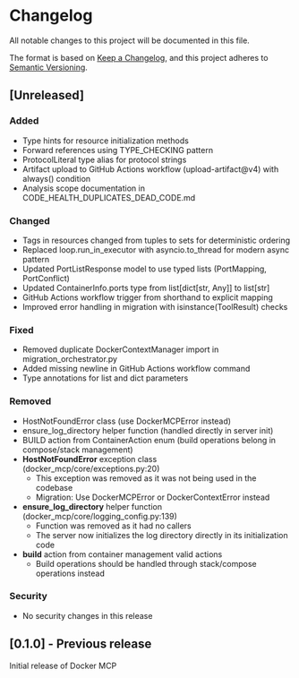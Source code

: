 # Changelog

All notable changes to this project will be documented in this file.

The format is based on [Keep a Changelog](https://keepachangelog.com/en/1.0.0/),
and this project adheres to [Semantic Versioning](https://semver.org/spec/v2.0.0.html).

## [Unreleased]

### Added
- Type hints for resource initialization methods
- Forward references using TYPE_CHECKING pattern
- ProtocolLiteral type alias for protocol strings
- Artifact upload to GitHub Actions workflow (upload-artifact@v4) with always() condition
- Analysis scope documentation in CODE_HEALTH_DUPLICATES_DEAD_CODE.md

### Changed
- Tags in resources changed from tuples to sets for deterministic ordering
- Replaced loop.run_in_executor with asyncio.to_thread for modern async pattern
- Updated PortListResponse model to use typed lists (PortMapping, PortConflict)
- Updated ContainerInfo.ports type from list[dict[str, Any]] to list[str]
- GitHub Actions workflow trigger from shorthand to explicit mapping
- Improved error handling in migration with isinstance(ToolResult) checks

### Fixed
- Removed duplicate DockerContextManager import in migration_orchestrator.py
- Added missing newline in GitHub Actions workflow command
- Type annotations for list and dict parameters

### Removed
- HostNotFoundError class (use DockerMCPError instead) 
- ensure_log_directory helper function (handled directly in server init)
- BUILD action from ContainerAction enum (build operations belong in compose/stack management)
- **HostNotFoundError** exception class (docker_mcp/core/exceptions.py:20)
  - This exception was removed as it was not being used in the codebase
  - Migration: Use DockerMCPError or DockerContextError instead
- **ensure_log_directory** helper function (docker_mcp/core/logging_config.py:139)
  - Function was removed as it had no callers
  - The server now initializes the log directory directly in its initialization code
- **build** action from container management valid actions
  - Build operations should be handled through stack/compose operations instead

### Security
- No security changes in this release

## [0.1.0] - Previous release
Initial release of Docker MCP